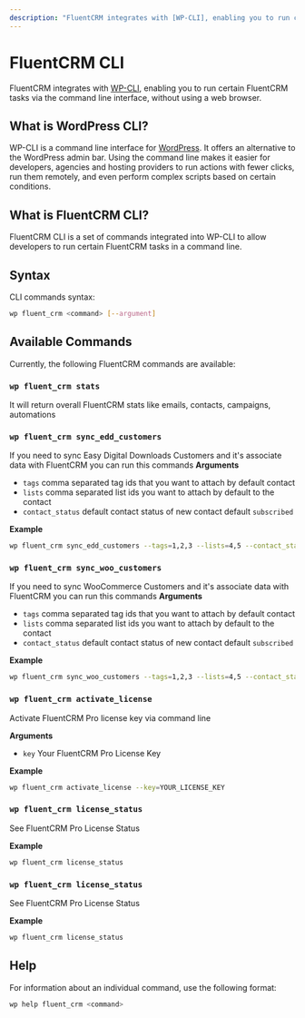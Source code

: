 ```yaml
---
description: "FluentCRM integrates with [WP-CLI], enabling you to run certain FluentCRM tasks via the command line interface, without using a web browser."
---
```


# FluentCRM CLI

<Badge type="tip" vertical="top" text="FluentCRM Core" /> <Badge type="warning" vertical="top" text="Advanced" />

FluentCRM integrates with [WP-CLI](https://wp-cli.org/), enabling you to run certain FluentCRM tasks via the command line interface, without using a web browser.

## What is WordPress CLI?

WP-CLI is a command line interface for [WordPress](https://wordpress.org/). It offers an alternative to the WordPress admin bar. Using the command line makes it easier for developers, agencies and hosting providers to run actions with fewer clicks, run them remotely, and even perform complex scripts based on certain conditions.

## What is FluentCRM CLI?

FluentCRM CLI is a set of commands integrated into WP-CLI to allow developers to run certain FluentCRM tasks in a command line.

## Syntax

CLI commands syntax:

```bash
wp fluent_crm <command> [--argument]
```

## Available Commands

Currently, the following FluentCRM commands are available:

### `wp fluent_crm stats`
It will return overall FluentCRM stats like emails, contacts, campaigns, automations

### `wp fluent_crm sync_edd_customers`
If you need to sync Easy Digital Downloads Customers and it's associate data with FluentCRM you can run this commands
**Arguments**
- `tags` comma separated tag ids that you want to attach by default contact
- `lists` comma separated list ids you want to attach by default to the contact
- `contact_status` default contact status of new contact default `subscribed`

**Example**
```bash
wp fluent_crm sync_edd_customers --tags=1,2,3 --lists=4,5 --contact_status=subscribed
```

### `wp fluent_crm sync_woo_customers`
If you need to sync WooCommerce Customers and it's associate data with FluentCRM you can run this commands
**Arguments**
- `tags` comma separated tag ids that you want to attach by default contact
- `lists` comma separated list ids you want to attach by default to the contact
- `contact_status` default contact status of new contact default `subscribed`

**Example**
```bash
wp fluent_crm sync_woo_customers --tags=1,2,3 --lists=4,5 --contact_status=subscribed
```

### `wp fluent_crm activate_license`
Activate FluentCRM Pro license key via command line

**Arguments**
- `key` Your FluentCRM Pro License Key

**Example**
```bash
wp fluent_crm activate_license --key=YOUR_LICENSE_KEY
```

### `wp fluent_crm license_status`
See FluentCRM Pro License Status

**Example**
```bash
wp fluent_crm license_status
```

### `wp fluent_crm license_status`
See FluentCRM Pro License Status

**Example**
```bash
wp fluent_crm license_status
```

## Help

For information about an individual command, use the following format:

```bash
wp help fluent_crm <command>
```
